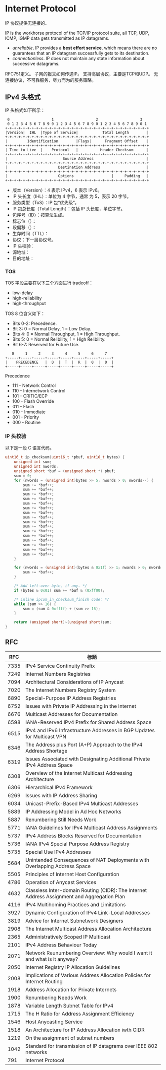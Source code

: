# Internet Protocol

IP 协议提供无连接的、



IP is the workhorse protocol of the TCP/IP protocol suite, all TCP, UDP, ICMP, IGMP data gets transmitted as IP datagrams.

- *unreliable*. IP provides a **best effort service**, which means there are no guarantees that an IP datagram successfully gets to its destination. 
- *connectionless*. IP does not maintain any state information about successive datagrams.

RFC751定义。
子网的报文如何传送IP。
支持高层协议，主要是TCP和UDP。
无连接协议，不可靠服务，尽力而为的服务策略。

## IPv4 头格式
IP 头格式如下所示：

```
 0                   1                   2                   3
 0 1 2 3 4 5 6 7 8 9 0 1 2 3 4 5 6 7 8 9 0 1 2 3 4 5 6 7 8 9 0 1
+-+-+-+-+-+-+-+-+-+-+-+-+-+-+-+-+-+-+-+-+-+-+-+-+-+-+-+-+-+-+-+-+
|Version|  IHL  |Type of Service|           Total Length        |
+-+-+-+-+-+-+-+-+-+-+-+-+-+-+-+-+-+-+-+-+-+-+-+-+-+-+-+-+-+-+-+-+
|         Identification        |Flags|      Fragment Offset    |
+-+-+-+-+-+-+-+-+-+-+-+-+-+-+-+-+-+-+-+-+-+-+-+-+-+-+-+-+-+-+-+-+
| Time to Live  |    Protocol   |          Header Checksum      |
+-+-+-+-+-+-+-+-+-+-+-+-+-+-+-+-+-+-+-+-+-+-+-+-+-+-+-+-+-+-+-+-+
|                         Source Address                        |
+-+-+-+-+-+-+-+-+-+-+-+-+-+-+-+-+-+-+-+-+-+-+-+-+-+-+-+-+-+-+-+-+
|                       Destination Address                     |
+-+-+-+-+-+-+-+-+-+-+-+-+-+-+-+-+-+-+-+-+-+-+-+-+-+-+-+-+-+-+-+-+
|                       Options                 |     Padding   |
+-+-+-+-+-+-+-+-+-+-+-+-+-+-+-+-+-+-+-+-+-+-+-+-+-+-+-+-+-+-+-+-+
```

- 版本（Version）：4 表示 IPv4，6 表示 IPv6。
- IP 头长度（IHL）：单位为 4 字节，通常 为 5，表示 20 字节。
- 服务类型（ToS）：IP 包“优先级”。
- IP 包总长度（Total Length）：包括 IP 头长度，单位字节。
- 包序号（ID）：按算法生成。
- 标志位（）：
- 段偏移（）：
- 生存时间（TTL）：
- 协议：下一层协议号。
- IP 头校验：
- 源地址：
- 目的地址：

### TOS

TOS 字段主要在以下三个方面进行 tradeoff：

- low-delay
- high-reliability 
- high-throughput 

TOS 8 位含义如下：

- Bits 0-2: Precedence.
- Bit 3: 0 = Normal Delay, 1 = Low Delay.
- Bits 4: 0 = Normal Throughput, 1 = High Throughput.
- Bits 5: 0 = Normal Relibility, 1 = High Relibility.
- Bit 6-7: Reserved for Future Use.  

```
   0     1     2     3     4     5     6     7
+-----+-----+-----+-----+-----+-----+-----+-----+
|    PRECEDENCE   |  D  |  T  |  R  |  0  |  0  |
+-----+-----+-----+-----+-----+-----+-----+-----+
```

Precedence

- 111 - Network Control
- 110 - Internetwork Control
- 101 - CRITIC/ECP
- 100 - Flash Override
- 011 - Flash
- 010 - Immediate
- 001 - Priority
- 000 - Routine  

### IP 头校验

以下是一段 C 语言代码。
```c
uint16_t ip_checksum(uint16_t *pbuf, uint16_t bytes) {
    unsigned int sum;
    unsigned int nwords;
    unsigned short *buf = (unsigned short *) pbuf;
    sum = 0;
    for (nwords = (unsigned int)bytes >> 5; nwords > 0; nwords--) {
        sum += *buf++;
        sum += *buf++;
        sum += *buf++;
        sum += *buf++;
        sum += *buf++;
        sum += *buf++;
        sum += *buf++;
        sum += *buf++;
        sum += *buf++;
        sum += *buf++;
        sum += *buf++;
        sum += *buf++;
        sum += *buf++;
        sum += *buf++;
        sum += *buf++;
        sum += *buf++;
    }

    for (nwords = (unsigned int)(bytes & 0x1f) >> 1; nwords > 0; nwords--) {
        sum += *buf++;
    }

    /* Add left-over byte, if any. */
    if (bytes & 0x01) sum += *buf & (0xff00);

    /* inline ipcom_in_checksum_finish code: */
    while (sum >> 16) {
        sum = (sum & 0xffff) + (sum >> 16);
    }

    return (unsigned short)~(unsigned short)sum;
}
```


## RFC

RFC|标题
---|---
7335|IPv4 Service Continuity Prefix
7249|Internet Numbers Registries
7094|Architectural Considerations of IP Anycast
7020|The Internet Numbers Registry System
6890|Special-Purpose IP Address Registries
6752|Issues with Private IP Addressing in the Internet
6676|Multicast Addresses for Documentation
6598|IANA-Reserved IPv4 Prefix for Shared Address Space
6515|IPv4 and IPv6 Infrastructure Addresses in BGP Updates for Multicast VPN
6346|The Address plus Port (A+P) Approach to the IPv4 Address Shortage
6319|Issues Associated with Designating Additional Private IPv4 Address Space
6308|Overview of the Internet Multicast Addressing Architecture
6306|Hierarchical IPv4 Framework
6269|Issues with IP Address Sharing
6034|Unicast-Prefix-Based IPv4 Multicast Addresses
5889|IP Addressing Model in Ad Hoc Networks
5887|Renumbering Still Needs Work
5771|IANA Guidelines for IPv4 Multicast Address Assignments
5737|IPv4 Address Blocks Reserved for Documentation
5736|IANA IPv4 Special Purpose Address Registry
5735|Special Use IPv4 Addresses
5684|Unintended Consequences of NAT Deployments with Overlapping Address Space
5505|Principles of Internet Host Configuration
4786|Operation of Anycast Services
4632|Classless Inter-domain Routing (CIDR): The Internet Address Assignment and Aggregation Plan
4116|IPv4 Multihoming Practices and Limitations
3927|Dynamic Configuration of IPv4 Link-Local Addresses
3819|Advice for Internet Subnetwork Designers
2908|The Internet Multicast Address Allocation Architecture
2365|Administratively Scoped IP Multicast
2101|IPv4 Address Behaviour Today
2071|Network Reunumbering Overview: Why would I want it and what is it anyway?
2050|Internet Registry IP Allocation Guidelines
2008|Implications of Various Address Allocation Policies for Internet Routing
1918|Address Allocation for Private Internets
1900|Renumbering Needs Work
1878|Variable Length Subnet Table for IPv4
1715|The H Ratio for Address Assignment Efficiency
1546|Host Anycasting Service
1518|An Architecture for IP Address Allocation iwth CIDR
1219|On the assignment of subnet numbers
1042|Standard for transmission of IP datagrams over IEEE 802 networks
791 |Internet Protocol